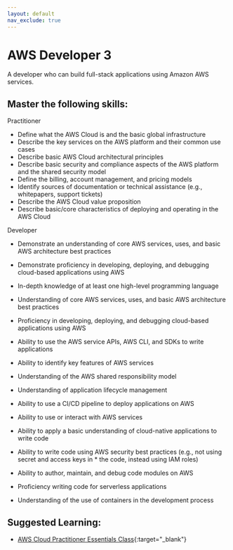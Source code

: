 ```yaml
---
layout: default
nav_exclude: true
---
```

# AWS Developer 3

A developer who can build full-stack applications using Amazon AWS services.

## Master the following skills:

Practitioner

- Define what the AWS Cloud is and the basic global infrastructure
- Describe the key services on the AWS platform and their common use cases
- Describe basic AWS Cloud architectural principles
- Describe basic security and compliance aspects of the AWS platform and the shared security model
- Define the billing, account management, and pricing models
- Identify sources of documentation or technical assistance (e.g., whitepapers, support tickets)
- Describe the AWS Cloud value proposition
- Describe basic/core characteristics of deploying and operating in the AWS Cloud

Developer

- Demonstrate an understanding of core AWS services, uses, and basic AWS architecture best practices
- Demonstrate proficiency in developing, deploying, and debugging cloud-based applications using AWS

- In-depth knowledge of at least one high-level programming language
- Understanding of core AWS services, uses, and basic AWS architecture best practices
- Proficiency in developing, deploying, and debugging cloud-based applications using AWS
- Ability to use the AWS service APIs, AWS CLI, and SDKs to write applications
- Ability to identify key features of AWS services
- Understanding of the AWS shared responsibility model
- Understanding of application lifecycle management
- Ability to use a CI/CD pipeline to deploy applications on AWS
- Ability to use or interact with AWS services
- Ability to apply a basic understanding of cloud-native applications to write code
- Ability to write code using AWS security best practices (e.g., not using secret and access keys in \* the code, instead using IAM roles)
- Ability to author, maintain, and debug code modules on AWS
- Proficiency writing code for serverless applications
- Understanding of the use of containers in the development process

## Suggested Learning:

- [AWS Cloud Practitioner Essentials Class](https://aws.amazon.com/training/course-descriptions/cloud-practitioner-essentials/){:target="\_blank"}
